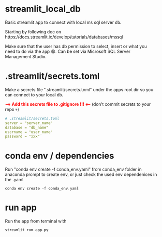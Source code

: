 # streamlit_local_db
Basic streamlit app to connect with local ms sql server db.

Starting by following doc on https://docs.streamlit.io/develop/tutorials/databases/mssql

Make sure that the user has db permission to select, insert or what you need to do via the app 😁. Can be set via Microsoft SQL Server Management Studio. 



# .streamlit/secrets.toml
Make a secrets file ".streamlit/secrets.toml" under the apps root dir so you can connect to your local db.  

<span style="color: red;font-weight:bold;">
--> Add this secrets file to .gitignore !!! <--
</span> (don't commit secrets to your repo 💀)

```yaml
# .streamlit/secrets.toml
server = "server_name"
database = "db_name"
username = "user_name"
password = "xxx"
```

# conda env / dependencies
Run "conda env create -f conda_env.yaml" from conda_env folder in anaconda prompt to create env, or just check the used env dependenices in the .yaml. 
```terminal
conda env create -f conda_env.yaml
```

# run app
Run the app from terminal with 
````
streamlit run app.py
````
